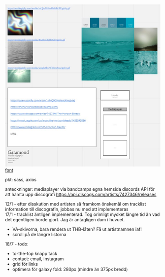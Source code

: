![Wireframes](./public/wireframes.jpg)
[font](https://fonts.google.com/specimen/EB+Garamond?query=garamond)

pkt: sass, axios

anteckningar:
mediaplayer via bandcamps egna hemsida
discords API för att hämta upp discografi
https://api.discogs.com/artists/7427346/releases

12/1 - efter disskution med artisten så framkom önskemål om tracklist information till discografin, jobbas nu med att implementeras  
17/1 - tracklist äntligen implementerad. Tog orimligt mycket längre tid än vad det egentligen borde gjort. Jag är antagligen dum i huvuet.
* VA-skivorna, bara rendera ut THB-låten? Få ut artistnamnen iaf!
* scroll på de längre listorna

18/7 - todo:
* to-the-top knapp tack
* contact: email, instagram
* grid för links
* optimera för galaxy fold: 280px (mindre än 375px bredd)